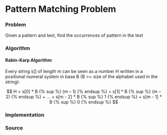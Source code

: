 # Pattern Matching Problem

### Problem

Given a pattern and text, find the occurrences of pattern in the text

### Algorithm

#### Rabin-Karp Algorithm
Every string s[] of length m can be seen as a number H written in a positional numeral system in base B (B >= size of the alphabet used in the string):

$$
H = s[0] * B {% sup %} (m – 1) {% endsup %} + s[1] * B {% sup %} (m – 2) {% endsup %} + … + s[m - 2] * B {% sup %} 1 {% endsup %} + s[m - 1] * B {% sup %} 0 {% endsup %}
$$


### Implementation

### Source
